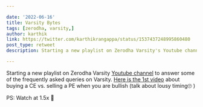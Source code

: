 ```yaml
---

date: '2022-06-16'
title: Varsity Bytes
tags: [zerodha, varsity,]
author: karthik
link: https://twitter.com/karthikrangappa/status/1537437248995860480
post_type: retweet
description: Starting a new playlist on Zerodha Varsity's Youtube channel

---
```


Starting a new playlist on Zerodha Varsity [Youtube channel](https://www.youtube.com/channel/UCQXwgooTlP6tk2a-u6vgyUA) to answer some of the frequently asked queries on Varsity. [Here is the 1st video](https://www.youtube.com/playlist?list=PLX2SHiKfualEyD05J9JsklEq1JFGbG6qJ)
about buying a CE vs. selling a PE when you are bullish (talk about lousy timing🙄 )

PS: Watch at 1.5x 😬
